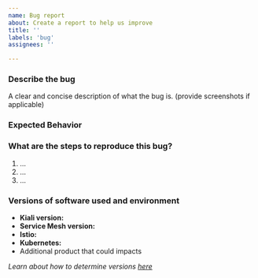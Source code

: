 ```yaml
---
name: Bug report
about: Create a report to help us improve
title: ''
labels: 'bug'
assignees: ''

---
```



### Describe the bug

A clear and concise description of what the bug is. (provide screenshots if applicable)

### Expected Behavior

### What are the steps to reproduce this bug?

1. …
2. …
3. …

### Versions of software used and environment

- **Kiali version:**
- **Service Mesh version:**
- **Istio:**
- **Kubernetes:** 
- Additional product that could impacts

*Learn about how to determine versions [here](https://kiali.io/docs/faq/general/#how-do-i-determine-what-version-i-am-running)*

